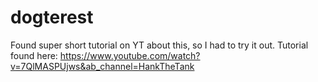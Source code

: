 # dogterest

Found super short tutorial on YT about this, so I had to try it out. Tutorial found here: https://www.youtube.com/watch?v=7QlMASPUjws&ab_channel=HankTheTank
